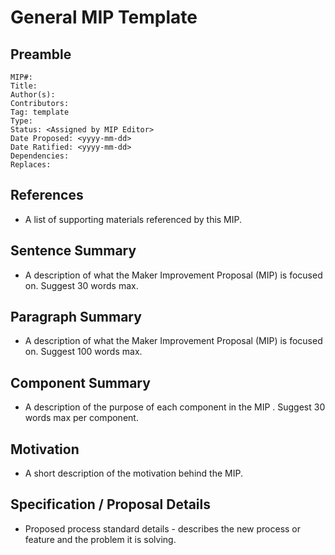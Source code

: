 # General MIP Template

## Preamble
```
MIP#:
Title:
Author(s): 
Contributors:
Tag: template
Type: 
Status: <Assigned by MIP Editor>
Date Proposed: <yyyy-mm-dd>
Date Ratified: <yyyy-mm-dd>
Dependencies:
Replaces:
```
## References

- A list of supporting materials referenced by this MIP.

## Sentence Summary

- A description of what the Maker Improvement Proposal (MIP) is focused on. Suggest 30 words max.

## Paragraph Summary

- A description of what the Maker Improvement Proposal (MIP) is focused on. Suggest 100 words max.

## Component Summary

- A description of the purpose of each component in the MIP . Suggest 30 words max per component.

## Motivation

- A short description of the motivation behind the MIP. 

## Specification / Proposal Details

- Proposed process standard details - describes the new process or feature and the problem it is solving.
